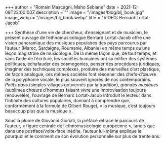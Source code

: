 +++
author = "Romain Mascagni, Maho Sebiane"
date = 2021-12-09T23:00:00Z
description = ""
image = "/images/blog/blj_book.jpg"
image_webp = "/images/blj_book.webp"
title = "VIDEO: Bernard Lortat-Jacob"

+++
Synthèse d'une vie de chercheur, d’enseignant et de musicien, le présent ouvrage de l’ethnomusicologue Bernard Lortat-Jacob offre une vision panoramique des musiques populaires des pays parcourus par l’auteur (Maroc, Sardaigne, Roumanie, Albanie) en même temps qu’une leçon magistrale de musicologie. De la même façon que, de tout temps, et sans l’aide de l’écriture, les sociétés humaines ont su édifier des systèmes politiques, échafauder des cosmogonies, penser des procédures juridiques, imaginer des techniques complexes, produire des merveilles d’art plastique, de façon analogue, ces mêmes sociétés font résonner des chefs-d’œuvre de la polyphonie vocale, le plus souvent ignorés de nos contemporains. _Petits pays_ (simples villages gouvernés par la tradition), _grandes musiques_ (sublimes chœurs d’hommes faisant vivre une improvisation toujours renouvelée), l’ouvrage de Bernard Lortat-Jacob introduit le lecteur dans l’intimité des cultures populaires, donnant à comprendre que, conformément à la formule de Gilbert Rouget, « la musique, c’est toujours beaucoup plus que la musique ».

Sous la plume de Giovanni Giuriati, la préface retrace le parcours de l’auteur, « figure centrale de l’ethnomusicologie européenne », tandis que dans une postface/volte-face inédite, l’auteur lui-même explique le pourquoi et le comment de son évolution personnelle sur plus de trente ans.